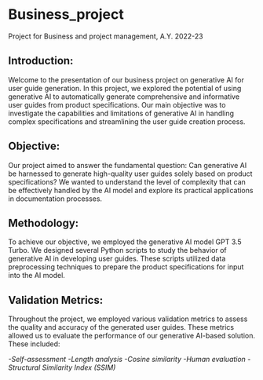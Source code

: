 # Business_project
Project for Business and project management, A.Y. 2022-23

## Introduction:
Welcome to the presentation of our business project on generative AI for user guide generation. In this project, we explored the potential of using generative AI to automatically generate comprehensive and informative user guides from product specifications. Our main objective was to investigate the capabilities and limitations of generative AI in handling complex specifications and streamlining the user guide creation process.

## Objective:
Our project aimed to answer the fundamental question: Can generative AI be harnessed to generate high-quality user guides solely based on product specifications? We wanted to understand the level of complexity that can be effectively handled by the AI model and explore its practical applications in documentation processes.

## Methodology:
To achieve our objective, we employed the generative AI model GPT 3.5 Turbo. We designed several Python scripts to study the behavior of generative AI in developing user guides. These scripts utilized data preprocessing techniques to prepare the product specifications for input into the AI model.

## Validation Metrics:
Throughout the project, we employed various validation metrics to assess the quality and accuracy of the generated user guides. These metrics allowed us to evaluate the performance of our generative AI-based solution. These included:
  
  *-Self-assessment*
  *-Length analysis*
  *-Cosine similarity*
  *-Human evaluation*
  *-Structural Similarity Index (SSIM)*
